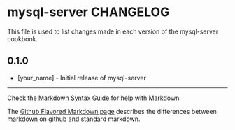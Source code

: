 mysql-server CHANGELOG
==================

This file is used to list changes made in each version of the mysql-server cookbook.

0.1.0
-----
- [your_name] - Initial release of mysql-server

- - -
Check the [Markdown Syntax Guide](http://daringfireball.net/projects/markdown/syntax) for help with Markdown.

The [Github Flavored Markdown page](http://github.github.com/github-flavored-markdown/) describes the differences between markdown on github and standard markdown.
